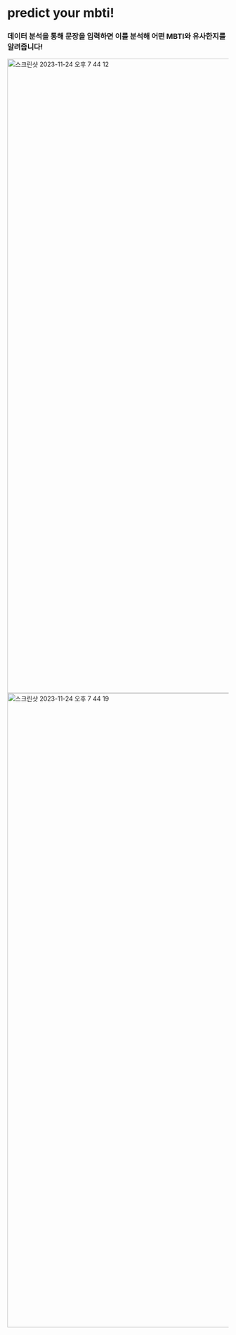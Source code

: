 # predict your mbti!
### 데이터 분석을 통해 문장을 입력하면 이를 분석해 어떤 MBTI와 유사한지를 알려줍니다!
<img width="1440" alt="스크린샷 2023-11-24 오후 7 44 12" src="https://github.com/Ubinquitous/predict-your-mbti/assets/102154880/67b6b346-f3ba-4d45-85e2-16801174bd01">
<img width="1440" alt="스크린샷 2023-11-24 오후 7 44 19" src="https://github.com/Ubinquitous/predict-your-mbti/assets/102154880/6978fb96-d539-4d55-af71-85f12e004f58">
